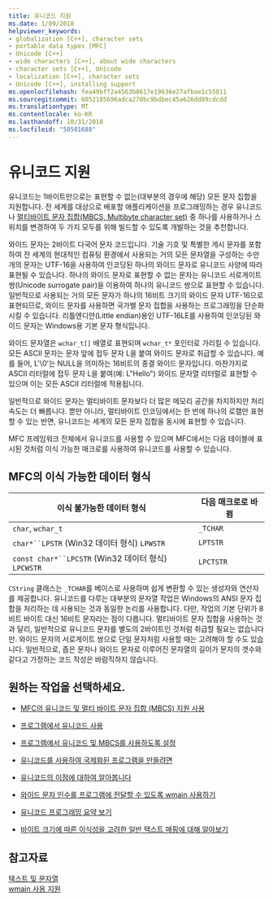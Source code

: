 ```yaml
---
title: 유니코드 지원
ms.date: 1/09/2018
helpviewer_keywords:
- globalization [C++], character sets
- portable data types [MFC]
- Unicode [C++]
- wide characters [C++], about wide characters
- character sets [C++], Unicode
- localization [C++], character sets
- Unicode [C++], installing support
ms.openlocfilehash: fea49bff2a4563b8617e19636e27afbae1c55811
ms.sourcegitcommit: 6052185696adca270bc9bdbec45a626dd89cdcdd
ms.translationtype: MT
ms.contentlocale: ko-KR
ms.lasthandoff: 10/31/2018
ms.locfileid: "50501688"
---
```

# <a name="support-for-unicode"></a>유니코드 지원

유니코드는 1바이트만으로는 표현할 수 없는(대부분의 경우에 해당) 모든 문자 집합을 지원합니다. 전 세계를 대상으로 배포할 애플리케이션을 프로그래밍하는 경우 유니코드나 [멀티바이트 문자 집합(MBCS, Multibyte character set)](../text/support-for-multibyte-character-sets-mbcss.md) 중 하나를 사용하거나 스위치를 변경하여 두 가지 모두를 위해 빌드할 수 있도록 개발하는 것을 추천합니다.

와이드 문자는 2바이트 다국어 문자 코드입니다. 기술 기호 및 특별한 게시 문자를 포함하여 전 세계의 현대적인 컴퓨팅 환경에서 사용되는 거의 모든 문자열을 구성하는 수만 개의 문자는 UTF-16을 사용하여 인코딩된 하나의 와이드 문자로 유니코드 사양에 따라 표현될 수 있습니다. 하나의 와이드 문자로 표현할 수 없는 문자는 유니코드 서로게이트 쌍(Unicode surrogate pair)을 이용하여 하나의 유니코드 쌍으로 표현할 수 있습니다. 일반적으로 사용되는 거의 모든 문자가 하나의 16비트 크기의 와이드 문자 UTF-16으로 표현되므로, 와이드 문자를 사용하면 국가별 문자 집합을 사용하는 프로그래밍을 단순화시킬 수 있습니다. 리틀엔디안(Little endian)용인 UTF-16LE를 사용하여 인코딩된 와이드 문자는 Windows용 기본 문자 형식입니다.

와이드 문자열은 `wchar_t[]` 배열로 표현되며 `wchar_t*` 포인터로 가리킬 수 있습니다. 모든 ASCII 문자는 문자 앞에 접두 문자 L을 붙여 와이드 문자로 취급할 수 있습니다. 예를 들어, L'\0'는 NULL을 의미하는 16비트의 종결 와이드 문자입니다. 마찬가지로 ASCII 리터럴에 접두 문자 L을 붙여(예: L"Hello") 와이드 문자열 리터럴로 표현할 수 있으며 이는 모든 ASCII 리터럴에 적용됩니다.

일반적으로 와이드 문자는 멀티바이트 문자보다 더 많은 메모리 공간을 차지하지만 처리 속도는 더 빠릅니다. 뿐만 아니라, 멀티바이트 인코딩에서는 한 번에 하나의 로캘만 표현할 수 있는 반면, 유니코드는 세계의 모든 문자 집합을 동시에 표현할 수 있습니다.

MFC 프레임워크 전체에서 유니코드를 사용할 수 있으며 MFC에서는 다음 테이블에 표시된 것처럼 이식 가능한 매크로를 사용하여 유니코드를 사용할 수 있습니다.

## <a name="portable-data-types-in-mfc"></a>MFC의 이식 가능한 데이터 형식

|이식 불가능한 데이터 형식|다음 매크로로 바뀜|
|-----------------------------|----------------------------|
|`char`, `wchar_t`|`_TCHAR`|
|`char*``LPSTR` (Win32 데이터 형식) `LPWSTR`|`LPTSTR`|
|`const char*``LPCSTR` (Win32 데이터 형식) `LPCWSTR`|`LPCTSTR`|

`CString` 클래스는 `_TCHAR`를 베이스로 사용하며 쉽게 변환할 수 있는 생성자와 연산자를 제공합니다. 유니코드를 다루는 대부분의 문자열 작업은 Windows의 ANSI 문자 집합을 처리하는 데 사용되는 것과 동일한 논리를 사용합니다. 다만, 작업의 기본 단위가 8비트 바이트 대신 16비트 문자라는 점이 다릅니다. 멀티바이트 문자 집합을 사용하는 것과 달리, 일반적으로 유니코드 문자를 별도의 2바이트인 것처럼 취급할 필요는 없습니다만. 와이드 문자의 서로게이트 쌍으로 단일 문자처럼 사용할 때는 고려해야 할 수도 있습니다. 일반적으로, 좁은 문자나 와이드 문자로 이루어진 문자열의 길이가 문자의 갯수와 같다고 가정하는 코드 작성은 바람직하지 않습니다.

## <a name="what-do-you-want-to-do"></a>원하는 작업을 선택하세요.

- [MFC의 유니코드 및 멀티 바이트 문자 집합 (MBCS) 지원 사용](../atl-mfc-shared/unicode-and-multibyte-character-set-mbcs-support.md)

- [프로그램에서 유니코드 사용](../text/international-enabling.md)

- [프로그램에서 유니코드 및 MBCS를 사용하도록 설정](../text/internationalization-strategies.md)

- [유니코드를 사용하여 국제화된 프로그램을 만들려면](../text/unicode-programming-summary.md)

- [유니코드의 이점에 대하여 알아봅니다](../text/benefits-of-character-set-portability.md)

- [와이드 문자 인수를 프로그램에 전달할 수 있도록 wmain 사용하기](../text/support-for-using-wmain.md)

- [유니코드 프로그래밍 요약 보기](../text/unicode-programming-summary.md)

- [바이트 크기에 따른 이식성을 고려한 일반 텍스트 매핑에 대해 알아보기](../text/generic-text-mappings-in-tchar-h.md)

## <a name="see-also"></a>참고자료

[텍스트 및 문자열](../text/text-and-strings-in-visual-cpp.md)<br/>
[wmain 사용 지원](../text/support-for-using-wmain.md)